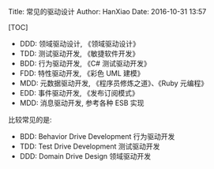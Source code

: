 Title: 常见的驱动设计
Author: HanXiao
Date: 2016-10-31 13:57

[TOC]

- DDD: 领域驱动设计, 《领域驱动设计》
- TDD: 测试驱动开发, 《敏捷软件开发》
- BDD: 行为驱动开发, 《C# 测试驱动开发》
- FDD: 特性驱动开发, 《彩色 UML 建模》
- MDD: 元数据驱动开发, 《程序员修炼之道》、《Ruby 元编程》
- EDD: 事件驱动开发, 《发布订阅模式》
- MDD: 消息驱动开发, 参考各种 ESB 实现

比较常见的是:

- BDD: Behavior Drive Development 行为驱动开发
- TDD: Test Drive Development 测试驱动开发
- DDD: Domain Drive Design 领域驱动开发
